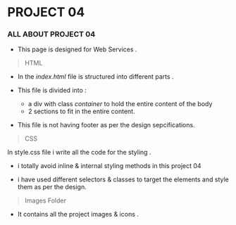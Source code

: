 # PROJECT 04

### ALL ABOUT PROJECT 04

  - This page is designed for Web Services .

>HTML

- In the *index.html* file is  structured into different parts .

- This file is divided into :

   - a div with class *container* to hold the entire content of the body
   - 2 sections to fit in the entire content.

- This file is not having footer as per the design sepcifications.


> CSS

In style.css file i write all the code for the styling . 

- i totally avoid inline & internal styling  methods in this project 04

- i have used different selectors & classes to target the elements and style them as per the design.

> Images Folder

- It contains all the project images & icons .